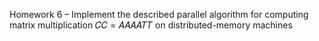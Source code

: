 Homework 6
– Implement the described parallel algorithm for computing 
matrix multiplication 𝐶𝐶 = 𝐴𝐴𝐴𝐴𝑇𝑇 on distributed-memory machines
